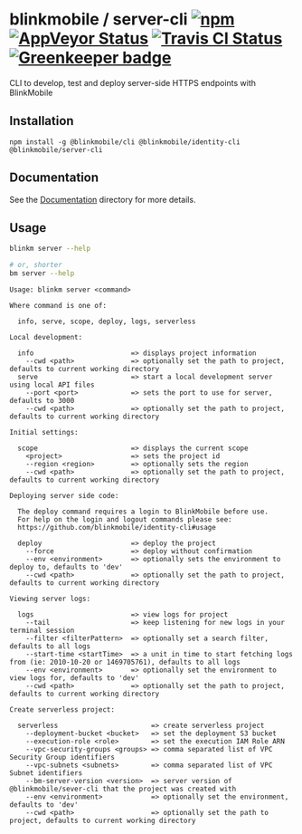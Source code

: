 # blinkmobile / server-cli [![npm](https://img.shields.io/npm/v/@blinkmobile/server-cli.svg?maxAge=2592000)](https://www.npmjs.com/package/@blinkmobile/server-cli) [![AppVeyor Status](https://ci.appveyor.com/api/projects/status/github/blinkmobile/server-cli?branch=master&svg=true)](https://ci.appveyor.com/project/blinkmobile/server-cli) [![Travis CI Status](https://travis-ci.org/blinkmobile/server-cli.svg?branch=master)](https://travis-ci.org/blinkmobile/server-cli) [![Greenkeeper badge](https://badges.greenkeeper.io/blinkmobile/server-cli.svg)](https://greenkeeper.io/)

CLI to develop, test and deploy server-side HTTPS endpoints with BlinkMobile


## Installation

```
npm install -g @blinkmobile/cli @blinkmobile/identity-cli @blinkmobile/server-cli
```

## Documentation

See the [Documentation](./docs/README.md) directory for more details.

## Usage

```sh
blinkm server --help

# or, shorter
bm server --help
```

```
Usage: blinkm server <command>

Where command is one of:

  info, serve, scope, deploy, logs, serverless

Local development:

  info                        => displays project information
    --cwd <path>              => optionally set the path to project, defaults to current working directory
  serve                       => start a local development server using local API files
    --port <port>             => sets the port to use for server, defaults to 3000
    --cwd <path>              => optionally set the path to project, defaults to current working directory

Initial settings:

  scope                       => displays the current scope
    <project>                 => sets the project id
    --region <region>         => optionally sets the region
    --cwd <path>              => optionally set the path to project, defaults to current working directory

Deploying server side code:

  The deploy command requires a login to BlinkMobile before use.
  For help on the login and logout commands please see:
  https://github.com/blinkmobile/identity-cli#usage

  deploy                      => deploy the project
    --force                   => deploy without confirmation
    --env <environment>       => optionally sets the environment to deploy to, defaults to 'dev'
    --cwd <path>              => optionally set the path to project, defaults to current working directory

Viewing server logs:

  logs                        => view logs for project
    --tail                    => keep listening for new logs in your terminal session
    --filter <filterPattern>  => optionally set a search filter, defaults to all logs
    --start-time <startTime>  => a unit in time to start fetching logs from (ie: 2010-10-20 or 1469705761), defaults to all logs
    --env <environment>       => optionally set the environment to view logs for, defaults to 'dev'
    --cwd <path>              => optionally set the path to project, defaults to current working directory

Create serverless project:

  serverless                       => create serverless project
    --deployment-bucket <bucket>   => set the deployment S3 bucket
    --execution-role <role>        => set the execution IAM Role ARN
    --vpc-security-groups <groups> => comma separated list of VPC Security Group identifiers
    --vpc-subnets <subnets>        => comma separated list of VPC Subnet identifiers
    --bm-server-version <version>  => server version of @blinkmobile/sever-cli that the project was created with
    --env <environment>            => optionally set the environment, defaults to 'dev'
    --cwd <path>                   => optionally set the path to project, defaults to current working directory
```
